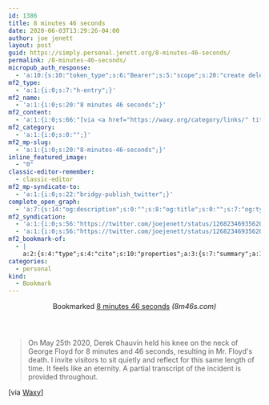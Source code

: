 ```yaml
---
id: 1386
title: 8 minutes 46 seconds
date: 2020-06-03T13:29:26-04:00
author: joe jenett
layout: post
guid: https://simply.personal.jenett.org/8-minutes-46-seconds/
permalink: /8-minutes-46-seconds/
micropub_auth_response:
  - 'a:10:{s:10:"token_type";s:6:"Bearer";s:5:"scope";s:20:"create delete update";s:2:"me";s:35:"https://simply.personal.jenett.org/";s:9:"issued_by";s:62:"https://simply.personal.jenett.org/wp-json/indieauth/1.0/token";s:9:"client_id";s:20:"https://omnibear.com";s:11:"client_name";s:8:"Omnibear";s:11:"client_icon";s:29:"https://omnibear.com/logo.svg";s:9:"issued_at";i:1591205295;s:4:"user";i:1;s:13:"last_accessed";i:1591205366;}'
mf2_type:
  - 'a:1:{i:0;s:7:"h-entry";}'
mf2_name:
  - 'a:1:{i:0;s:20:"8 minutes 46 seconds";}'
mf2_content:
  - 'a:1:{i:0;s:66:"[via <a href="https://waxy.org/category/links/" title="">Waxy</a>]";}'
mf2_category:
  - 'a:1:{i:0;s:0:"";}'
mf2_mp-slug:
  - 'a:1:{i:0;s:20:"8-minutes-46-seconds";}'
inline_featured_image:
  - "0"
classic-editor-remember:
  - classic-editor
mf2_mp-syndicate-to:
  - 'a:1:{i:0;s:22:"bridgy-publish_twitter";}'
complete_open_graph:
  - 'a:7:{s:14:"og:description";s:0:"";s:8:"og:title";s:0:"";s:7:"og:type";s:0:"";s:12:"twitter:card";s:7:"summary";s:15:"twitter:creator";s:0:"";s:19:"twitter:description";s:0:"";s:8:"og:image";s:0:"";}'
mf2_syndication:
  - 'a:1:{i:0;s:56:"https://twitter.com/joejenett/status/1268234693562052609";}'
  - 'a:1:{i:0;s:56:"https://twitter.com/joejenett/status/1268234693562052609";}'
mf2_bookmark-of:
  - |
    a:2:{s:4:"type";s:4:"cite";s:10:"properties";a:3:{s:7:"summary";a:1:{i:0;s:298:"On May 25th 2020, Derek Chauvin held his knee on the neck of George Floyd for 8 minutes and 46 seconds, resulting in Mr. Floyd's death. I invite visitors to sit quietly and reflect for this same length of time. It feels like an eternity. A partial transcript of the incident is provided throughout.";}s:4:"name";a:1:{i:0;s:20:"8 minutes 46 seconds";}s:3:"url";a:1:{i:0;s:18:"https://8m46s.com/";}}}
categories:
  - personal
kind:
  - Bookmark
---
```

<div class="entry-reaction"><section class="response u-bookmark-of h-cite"><header><span class="kind-display-text">Bookmarked</span> <a href="https://8m46s.com/" class="p-name u-url">8 minutes 46 seconds</a> <em>(<span class="p-publication">8m46s.com</span>)</em></header>
<blockquote class="e-summary">On May 25th 2020, Derek Chauvin held his knee on the neck of George Floyd for 8 minutes and 46 seconds, resulting in Mr. Floyd's death. I invite visitors to sit quietly and reflect for this same length of time. It feels like an eternity. A partial transcript of the incident is provided throughout.</blockquote></section></div>
<div class="entry-content e-content" itemprop="description articleBody">
<p>[via <a href="https://waxy.org/category/links/" title="">Waxy</a>]</p></div>